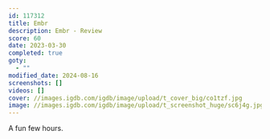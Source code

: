 ```yaml
---
id: 117312
title: Embr
description: Embr - Review
score: 60
date: 2023-03-30
completed: true
goty:
  - ""
modified_date: 2024-08-16
screenshots: []
videos: []
cover: //images.igdb.com/igdb/image/upload/t_cover_big/co1tzf.jpg
image: //images.igdb.com/igdb/image/upload/t_screenshot_huge/sc6j4g.jpg
---
```

A fun few hours.